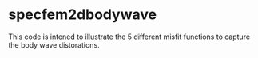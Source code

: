 # specfem2dbodywave
This code is intened to illustrate the 5 different misfit functions to capture the body wave distorations.
